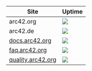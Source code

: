 

| Site |  Uptime |
| -- | -- |
| arc42.org |![](https://badgen.net/uptime-robot/month/m780461503-c09b35fea9efdbdf7048c4b6) |
| arc42.de | ![](https://badgen.net/uptime-robot/month/m778709372-640fbdf765be9486dbffe066) |
| [docs.arc42.org](/#subdomains) | ![](https://badgen.net/uptime-robot/month/m778709179-389bb41fb5c8fac4d604dad8)|
| [faq.arc42.org](/#subdomains) | ![](https://badgen.net/uptime-robot/month/m778709367-5428866421c72e956fd06062) |
| [quality.arc42.org](/#subdomains)| ![](https://badgen.net/uptime-robot/month/m793617113-2dae820b32b51b0419711950) |

